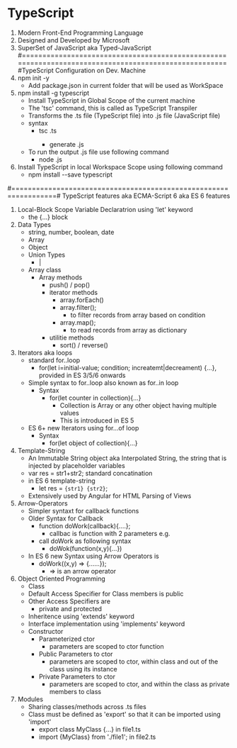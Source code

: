 # TypeScript
1. Modern Front-End Programming Language
2. Designed and Developed by Microsoft
3. SuperSet of JavaScript aka Typed-JavaScript
#=====================================================================================================
#TypeScript Configuration on Dev. Machine
1. npm init -y
    - Add package.json in current folder that will be used as WorkSpace
2. npm install -g typescript
    - Install TypeScript in Global Scope of the current machine
    - The 'tsc' command, this is called as TypeScript Transpiler
    - Transforms the .ts file (TypeScript file) into .js file (JavaScript file)
    - syntax
        - tsc <File-Name>.ts
            - generate <File-Name>.js
    - To run the output .js file use following command
        - node <File-Name>.js
3. Install TypeScript in local Workspace Scope using following command
    - npm install --save typescript  

#=================================================================# TypeScript features aka ECMA-Script 6 aka ES 6 features
1. Local-Block Scope Variable Declaratrion using 'let' keyword 
    - the {...} block
2. Data Types
    - string, number, boolean, date
    - Array
    - Object
    - Union Types
        - <DataType1>|<DataType2> 
    - Array class   
        - Array methods
            - push() / pop() 
            - iterator methods  
                - array.forEach()
                - array.filter(); 
                    - to filter records from array based on condition
                - array.map();
                    - to read records from array as dictionary
            - utilitie methods
                - sort() / reverse()
3. Iterators aka loops
    - standard for..loop
        - for(let i=initial-value; condition; increatemt|decreament) {...}, provided in ES 3/5/6 onwards
    - Simple syntax to for..loop also known as for..in loop
        - Syntax
            - for(let counter in collection){...}
                - Collection is Array or any other object having multiple values  
                - This is introduced in ES 5 
    - ES 6+ new Iterators using for...of loop
        - Syntax
            - for(let object of collection){...}
4. Template-String
    - An Immutable String object aka Interpolated String, the string that is injected by placeholder variables
    - var res = str1+str2; standard concatination
    - in ES 6 template-string
        - let res = `{str1} {str2}`;
    - Extensively used by Angular for HTML Parsing of Views
5. Arrow-Operators
    - Simpler syntaxt for callback functions
    - Older Syntax for Callback
        - function doWork(callback){....};
            - callbac is function with 2 parameters e.g.
        - call doWork as following syntax
            - doWok(function(x,y){...})
    - In ES 6 new Syntax using Arrow Operators is
        - doWork((x,y) => {......});
            - => is an arrow operator
6. Object Oriented Programming  
    - Class
    - Default Access Specifier for Class members is public
    - Other Access Specifiers are
        - private and protected
    - Inheritence using 'extends' keyword
    - Interface implementation using 'implements' keyword
    - Constructor 
        - Parameterized ctor
            - parameters are scoped to ctor function
        - Public Parameters to ctor
            - parameters are scoped to ctor, within class and out of the class using its instance
        - Private Parameters to ctor    
            - parameters are scoped to ctor, and within the class as private members to class
7. Modules
    - Sharing classes/methods across .ts files
    - Class must be defined as 'export' so that it can be imported using 'import'
        - export class MyClass {...} in file1.ts
        - import {MyClass} from './file1'; in file2.ts  

